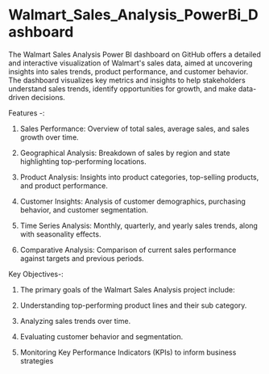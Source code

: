 # Walmart_Sales_Analysis_PowerBi_Dashboard

The Walmart Sales Analysis Power BI dashboard on GitHub offers a detailed and interactive visualization of Walmart's sales data, aimed at uncovering insights into sales trends, product performance, and customer behavior.
The dashboard visualizes key metrics and insights to help stakeholders understand sales trends, identify opportunities for growth, and make data-driven decisions.

Features -:

1. Sales Performance: Overview of total sales, average sales, and sales growth over time.

2. Geographical Analysis: Breakdown of sales by region and state highlighting top-performing locations.

3. Product Analysis: Insights into product categories, top-selling products, and product performance.

4. Customer Insights: Analysis of customer demographics, purchasing behavior, and customer segmentation.

5. Time Series Analysis: Monthly, quarterly, and yearly sales trends, along with seasonality effects.

6. Comparative Analysis: Comparison of current sales performance against targets and previous periods.


Key Objectives-:

1. The primary goals of the Walmart Sales Analysis project include:

2. Understanding top-performing product lines and their sub category.

3. Analyzing sales trends over time.

4. Evaluating customer behavior and segmentation.

5. Monitoring Key Performance Indicators (KPIs) to inform business strategies
